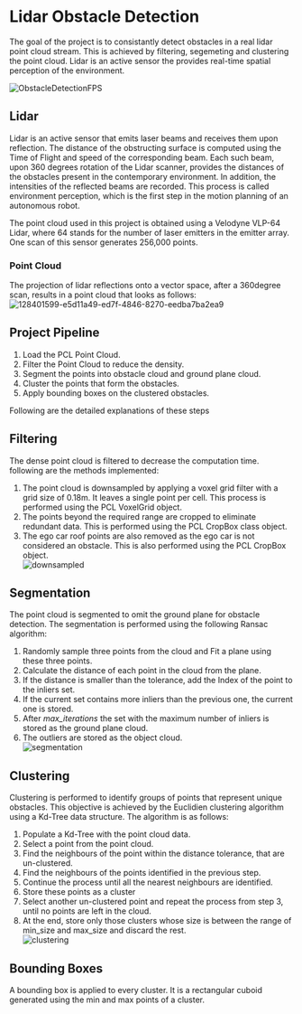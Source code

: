 # Lidar Obstacle Detection
The goal of the project is to consistantly detect obstacles in a real lidar point cloud stream. This is achieved by filtering, segemeting and clustering the point cloud. Lidar is an active sensor the provides real-time spatial perception of the environment.

![ObstacleDetectionFPS](https://user-images.githubusercontent.com/48198017/128245366-c20b806b-392d-42f2-9f7c-ce4bff5607dd.gif)

## Lidar
Lidar is an active sensor that emits laser beams and receives them upon reflection. The distance of the obstructing surface is computed using the Time of Flight and speed of the corresponding beam. Each such beam, upon 360 degrees rotation of the Lidar scanner, provides the distances of the obstacles present in the contemporary environment. In addition, the intensities of the reflected beams are recorded. This process is called environment perception, which is the first step in the motion planning of an autonomous robot. 

The point cloud used in this project is obtained using a Velodyne VLP-64 Lidar, where 64 stands for the number of laser emitters in the emitter array. One scan of this sensor generates 256,000 points. 

### Point Cloud
The projection of lidar reflections onto a vector space, after a 360degree scan, results in a point cloud that looks as follows:<br/>
![128401599-e5d11a49-ed7f-4846-8270-eedba7ba2ea9](https://user-images.githubusercontent.com/48198017/128402575-9bb80270-12b8-4e10-bfff-fe20d4bd9674.png)






## Project Pipeline
1. Load the PCL Point Cloud.
2. Filter the Point Cloud to reduce the density.
3. Segment the points into obstacle cloud and ground plane cloud.
4. Cluster the points that form the obstacles.
5. Apply bounding boxes on the clustered obstacles.

Following are the detailed explanations of these steps

## Filtering
The dense point cloud is filtered to decrease the computation time. following are the methods implemented:
1. The point cloud is downsampled by applying a voxel grid filter with a grid size of 0.18m. It leaves a single point per cell. This process is performed using the PCL VoxelGrid object. 
2. The points beyond the required range are cropped to eliminate redundant data. This is performed using the PCL CropBox class object.
3. The ego car roof points are also removed as the ego car is not considered an obstacle. This is also performed using the PCL  CropBox object.<br/> 
![downsampled](https://user-images.githubusercontent.com/48198017/128404644-1045278e-908f-4ba2-86fd-abeee9ce8c79.PNG)

 
## Segmentation
The point cloud is segmented to omit the ground plane for obstacle detection. The segmentation is performed using the following Ransac algorithm:
1. Randomly sample three points from the cloud and Fit a plane using these three points.
2. Calculate the distance of each point in the cloud from the plane. 
3. If the distance is smaller than the tolerance, add the Index of the point to the inliers set.
4. If the current set contains more inliers than the previous one, the current one is stored.  
5. After *max_iterations* the set with the maximum number of inliers is stored as the ground plane cloud.
6. The outliers are stored as the object cloud.<br/>
![segmentation](https://user-images.githubusercontent.com/48198017/128404709-4acb9bd7-dd8b-49d4-9559-f5e9ee6e19c5.PNG)


## Clustering 
 
Clustering is performed to identify groups of points that represent unique obstacles. This objective is achieved by the Euclidien clustering algorithm using a Kd-Tree data structure. The algorithm is as follows:
1. Populate a Kd-Tree with the point cloud data.
 2. Select a point from the point cloud. 
 3. Find the neighbours of the point within the distance tolerance, that are un-clustered.
 4. Find the neighbours of the points identified in the previous step.
 5. Continue the process until all the nearest neighbours are identified.
 6. Store these points as a cluster
 7. Select another un-clustered point and repeat the process from step 3, until no points are left in the cloud.
 8. At the end, store only those clusters whose size is between the range of min_size and max_size and discard the rest.<br/> 
 ![clustering](https://user-images.githubusercontent.com/48198017/128404757-97abbbb5-5c79-447e-afd8-b9740b4a2e1d.PNG)

 
## Bounding Boxes
 A bounding box is applied to every cluster. It is a rectangular cuboid generated using the min and max points of a cluster.
 
 


